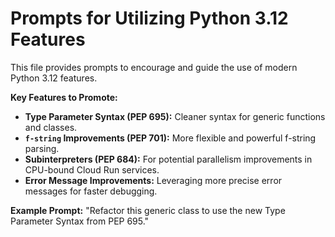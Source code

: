 # Prompts for Utilizing Python 3.12 Features

This file provides prompts to encourage and guide the use of modern Python 3.12 features.

**Key Features to Promote:**
- **Type Parameter Syntax (PEP 695):** Cleaner syntax for generic functions and classes.
- **`f-string` Improvements (PEP 701):** More flexible and powerful f-string parsing.
- **Subinterpreters (PEP 684):** For potential parallelism improvements in CPU-bound Cloud Run services.
- **Error Message Improvements:** Leveraging more precise error messages for faster debugging.

**Example Prompt:**
"Refactor this generic class to use the new Type Parameter Syntax from PEP 695."